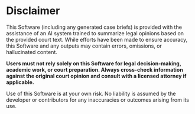 # Disclaimer

This Software (including any generated case briefs) is provided with the
assistance of an AI system trained to summarize legal opinions based on the
provided court text. While efforts have been made to ensure accuracy, this
Software and any outputs may contain errors, omissions, or hallucinated content.

**Users must not rely solely on this Software for legal decision-making,
academic work, or court preparation. Always cross-check information against
the original court opinion and consult with a licensed attorney if applicable.**

Use of this Software is at your own risk. No liability is assumed by the
developer or contributors for any inaccuracies or outcomes arising from its use.
